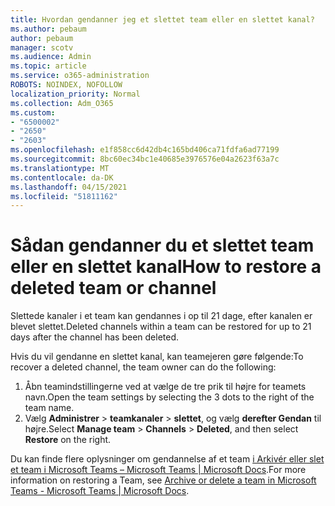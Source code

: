 ```yaml
---
title: Hvordan gendanner jeg et slettet team eller en slettet kanal?
ms.author: pebaum
author: pebaum
manager: scotv
ms.audience: Admin
ms.topic: article
ms.service: o365-administration
ROBOTS: NOINDEX, NOFOLLOW
localization_priority: Normal
ms.collection: Adm_O365
ms.custom:
- "6500002"
- "2650"
- "2603"
ms.openlocfilehash: e1f858cc6d42db4c165bd406ca71fdfa6ad77199
ms.sourcegitcommit: 8bc60ec34bc1e40685e3976576e04a2623f63a7c
ms.translationtype: MT
ms.contentlocale: da-DK
ms.lasthandoff: 04/15/2021
ms.locfileid: "51811162"
---
```

# <a name="how-to-restore-a-deleted-team-or-channel"></a><span data-ttu-id="31b8b-102">Sådan gendanner du et slettet team eller en slettet kanal</span><span class="sxs-lookup"><span data-stu-id="31b8b-102">How to restore a deleted team or channel</span></span>

<span data-ttu-id="31b8b-103">Slettede kanaler i et team kan gendannes i op til 21 dage, efter kanalen er blevet slettet.</span><span class="sxs-lookup"><span data-stu-id="31b8b-103">Deleted channels within a team can be restored for up to 21 days after the channel has been deleted.</span></span>

<span data-ttu-id="31b8b-104">Hvis du vil gendanne en slettet kanal, kan teamejeren gøre følgende:</span><span class="sxs-lookup"><span data-stu-id="31b8b-104">To recover a deleted channel, the team owner can do the following:</span></span>

1. <span data-ttu-id="31b8b-105">Åbn teamindstillingerne ved at vælge de tre prik til højre for teamets navn.</span><span class="sxs-lookup"><span data-stu-id="31b8b-105">Open the team settings by selecting the 3 dots to the right of the team name.</span></span>
2. <span data-ttu-id="31b8b-106">Vælg **Administrer**  >  **teamkanaler**  >  **slettet**, og vælg **derefter Gendan** til højre.</span><span class="sxs-lookup"><span data-stu-id="31b8b-106">Select **Manage team** > **Channels** > **Deleted**, and then select **Restore** on the right.</span></span>

<span data-ttu-id="31b8b-107">Du kan finde flere oplysninger om gendannelse af et team [i Arkivér eller slet et team i Microsoft Teams – Microsoft Teams | Microsoft Docs](https://docs.microsoft.com/microsoftteams/archive-or-delete-a-team#restore-a-deleted-team).</span><span class="sxs-lookup"><span data-stu-id="31b8b-107">For more information on restoring a Team, see [Archive or delete a team in Microsoft Teams - Microsoft Teams | Microsoft Docs](https://docs.microsoft.com/microsoftteams/archive-or-delete-a-team#restore-a-deleted-team).</span></span>
